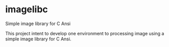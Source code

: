 # imagelibc
Simple image library for C Ansi

This project intent to develop one environment to processing image using a simple image library for C Ansi.
